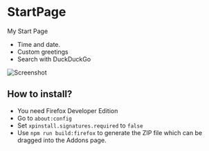 # StartPage

My Start Page

- Time and date.
- Custom greetings
- Search with DuckDuckGo

![Screenshot](https://cldup.com/L_QEwROubQ.png)

## How to install?

- You need Firefox Developer Edition
- Go to `about:config`
- Set `xpinstall.signatures.required` to `false`
- Use `npm run build:firefox` to generate the ZIP file which can be dragged into the Addons page.

